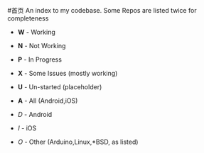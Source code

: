 #首页
An index to my codebase. Some Repos are listed twice for completeness

* **W** - Working
* **N** - Not Working
* **P** - In Progress
* **X** - Some Issues (mostly working)
* **U** - Un-started (placeholder)

* **A** - All (Android,iOS)
* *D* - Android
* *I* - iOS
* *O* - Other (Arduino,Linux,*BSD, as listed)
